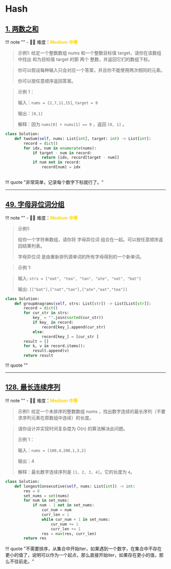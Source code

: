 # Hash

## [1. 两数之和](https://leetcode.cn/problems/two-sum/description/?envType=study-plan-v2&envId=top-100-liked)

<!-- 所有文件名必须是该题目的英文名 -->

!!! note ""
    <!-- 这里记载考察的数据结构、算法等 -->
    - 🔑🔑 难度：<span style = "color:gold; font-weight:bold">Medium 中等 </span>

<!-- <span style = "color:gold; font-weight:bold">Medium 中等 </span> 中等 -->
<!-- <span style = "color:crisma; font-weight:bold">High 困难</span> 困难 -->
<!-- <span style = "color:Green; font-weight:bold">Easy 简单</span> 简单 -->

<!-- 题目简介 -->


> 示例1:
> 给定一个整数数组 nums 和一个整数目标值 target，请你在该数组中找出 和为目标值 target  的那 两个 整数，并返回它们的数组下标。

> 你可以假设每种输入只会对应一个答案，并且你不能使用两次相同的元素。
> 
> 你可以按任意顺序返回答案。

 

> 示例 1：
> 
> 输入：`nums = [2,7,11,15]`, `target = 9`
> 
> 输出：`[0,1]`
> 
> 解释：因为 `nums[0] + nums[1] == 9` ，返回 `[0, 1]` 。



```python
class Solution:
    def twoSum(self, nums: List[int], target: int) -> List[int]:
        record = dict()
        for idx, num in enumerate(nums):
            if target - num in record:
                return [idx, record[target - num]]
            if num not in record:
                record[num] = idx
            
```

!!! quote "非常简单，记录每个数字下标就行了。"


---

## [49. 字母异位词分组](https://leetcode.cn/problems/group-anagrams/?envType=study-plan-v2&envId=top-100-liked)

<!-- 所有文件名必须是该题目的英文名 -->

!!! note ""
    <!-- 这里记载考察的数据结构、算法等 -->
    - 🔑🔑 难度：<span style = "color:gold; font-weight:bold">Medium 中等 </span>

<!-- <span style = "color:gold; font-weight:bold">Medium 中等 </span> 中等 -->
<!-- <span style = "color:crisma; font-weight:bold">High 困难</span> 困难 -->
<!-- <span style = "color:Green; font-weight:bold">Easy 简单</span> 简单 -->

<!-- 题目简介 -->


> 示例1:
> 
> 给你一个字符串数组，请你将 字母异位词 组合在一起。可以按任意顺序返回结果列表。
> 
> 字母异位词 是由重新排列源单词的所有字母得到的一个新单词。

> 示例 1:

> 输入: `strs = ["eat", "tea", "tan", "ate", "nat", "bat"]`
> 
> 输出: `[["bat"],["nat","tan"],["ate","eat","tea"]]`



```python
class Solution:
    def groupAnagrams(self, strs: List[str]) -> List[List[str]]:
        record = dict()
        for cur_str in strs:
            key_ = "".join(sorted(cur_str))
            if key_ in record:
                record[key_].append(cur_str)
            else:
                record[key_] = [cur_str ]
        result = []
        for k, v in record.items():
            result.append(v)
        return result
```

!!! quote ""


---

## [128. 最长连续序列](https://leetcode.cn/problems/longest-consecutive-sequence/?envType=study-plan-v2&envId=top-100-liked)

<!-- 所有文件名必须是该题目的英文名 -->

!!! note ""
    <!-- 这里记载考察的数据结构、算法等 -->
    - 🔑🔑 难度：<span style = "color:gold; font-weight:bold">Medium 中等 </span>

<!-- <span style = "color:gold; font-weight:bold">Medium 中等 </span> 中等 -->
<!-- <span style = "color:crisma; font-weight:bold">High 困难</span> 困难 -->
<!-- <span style = "color:Green; font-weight:bold">Easy 简单</span> 简单 -->

<!-- 题目简介 -->


> 示例1:
> 给定一个未排序的整数数组 nums ，找出数字连续的最长序列（不要求序列元素在原数组中连续）的长度。

> 请你设计并实现时间复杂度为 O(n) 的算法解决此问题。
> 
> 示例 1：
> 
> 输入：`nums = [100,4,200,1,3,2]`
> 
> 输出：4
> 
> 解释：最长数字连续序列是 `[1, 2, 3, 4]`。它的长度为 `4`。
> 


```python
class Solution:
    def longestConsecutive(self, nums: List[int]) -> int:
        res = 0
        set_nums = set(nums)
        for num in set_nums:
            if num - 1 not in set_nums:
                cur_num = num 
                curr_len = 1
                while cur_num + 1 in set_nums:
                    cur_num += 1
                    curr_len += 1
                res = max(res, curr_len)
        return res
```

!!! quote "不需要排序，从集合中开始iter，如果遇到一个数字，在集合中不存在更小的值了，说明可以作为一个起点，那么直接开始iter，如果存在更小的值，那么不往前走。"
